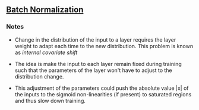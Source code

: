 
## [Batch Normalization](https://arxiv.org/abs/1502.03167)

### Notes

* Change in the distribution of the input to a layer requires the layer weight to adapt each time to the new distribution. This problem is known as *internal covariate shift*

* The idea is make the input to each layer remain fixed during training such that the parameters of the layer won't have to adjust to the distribution change.

* This adjustment of the parameters could push the absolute value |x| of the inputs to the sigmoid non-linearities (if present) to saturated regions and thus slow down training.

